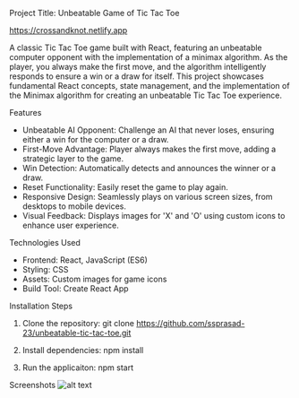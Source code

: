 Project Title: Unbeatable Game of Tic Tac Toe

https://crossandknot.netlify.app

A classic Tic Tac Toe game built with React, featuring an unbeatable computer opponent with the implementation of a minimax algorithm. As the player, you always make the first move, and the algorithm intelligently responds to ensure a win or a draw for itself. This project showcases fundamental React concepts, state management, and the implementation of the Minimax algorithm for creating an unbeatable Tic Tac Toe experience.




Features
- Unbeatable AI Opponent: Challenge an AI that never loses, ensuring either a win for the computer or a draw.
- First-Move Advantage: Player always makes the first move, adding a strategic layer to the game.
- Win Detection: Automatically detects and announces the winner or a draw.
- Reset Functionality: Easily reset the game to play again.
- Responsive Design: Seamlessly plays on various screen sizes, from desktops to mobile devices.
- Visual Feedback: Displays images for 'X' and 'O' using custom icons to enhance user experience.

Technologies Used
- Frontend: React, JavaScript (ES6)
- Styling: CSS
- Assets: Custom images for game icons
- Build Tool: Create React App

Installation Steps
1. Clone the repository:
   git clone https://github.com/ssprasad-23/unbeatable-tic-tac-toe.git
   
2. Install dependencies:
   npm install

3. Run the applicaiton:
   npm start   


Screenshots
![alt text](<Screenshot 2024-09-21 at 6.58.00 PM-1.png>)
